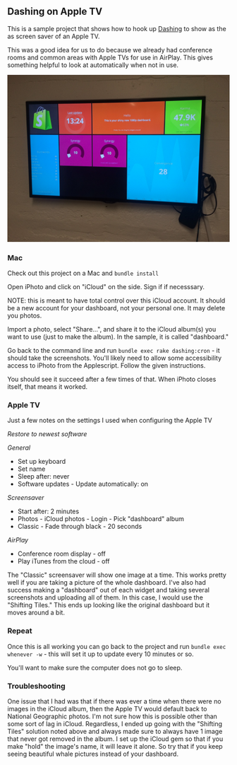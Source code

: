 ## Dashing on Apple TV

This is a sample project that shows how to hook up [Dashing](http://dashing.io/) to show as the as screen saver of an Apple TV.

This was a good idea for us to do because we already had conference rooms and common areas with Apple TVs for use in AirPlay. This gives something helpful to look at automatically when not in use.

![Sample TV](sampletv.jpg)

### Mac

Check out this project on a Mac and `bundle install`

Open iPhoto and click on "iCloud" on the side. Sign if if necesssary.

NOTE: this is meant to have total control over this iCloud account. It should be a new account for your dashboard, not your personal one. It may delete you photos.

Import a photo, select "Share...", and share it to the iCloud album(s) you want to use (just to make the album). In the sample, it is called "dashboard."

Go back to the command line and run `bundle exec rake dashing:cron` - it should take the screenshots. You'll likely need to allow some accessibility access to iPhoto from the Applescript. Follow the given instructions.

You should see it succeed after a few times of that. When iPhoto closes itself, that means it worked.

### Apple TV

Just a few notes on the settings I used when configuring the Apple TV

*Restore to newest software*

_General_

* Set up keyboard
* Set name
* Sleep after: never
* Software updates - Update automatically: on

_Screensaver_

* Start after: 2 minutes
* Photos - iCloud photos - Login - Pick "dashboard" album
* Classic  - Fade through black - 20 seconds

_AirPlay_

* Conference room display - off
* Play iTunes from the cloud - off


The "Classic" screensaver will show one image at a time. This works pretty well if you are taking a picture of the whole dashboard. I've also had success making a "dashboard" out of each widget and taking several screenshots and uploading all of them. In this case, I would use the "Shifting Tiles." This ends up looking like the original dashboard but it moves around a bit.

### Repeat

Once this is all working you can go back to the project and run `bundle exec whenever -w` - this will set it up to update every 10 minutes or so.

You'll want to make sure the computer does not go to sleep.

### Troubleshooting

One issue that I had was that if there was ever a time when there were no images in the iCloud album, then the Apple TV would default back to National Geographic photos. I'm not sure how this is possible other than some sort of lag in iCloud. Regardless, I ended up going with the "Shifting Tiles" solution noted above and always made sure to always have 1 image that never got removed in the album. I set up the iCloud gem so that if you make "hold" the image's name, it will leave it alone. So try that if you keep seeing beautiful whale pictures instead of your dashboard.
